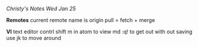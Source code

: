 *Christy's Notes Wed Jan 25*

**Remotes**
current remote name is origin
pull = fetch + merge


**VI**
text editor
contrl shift m in atom to view md
:q! to get out with out saving
use jk to move around
